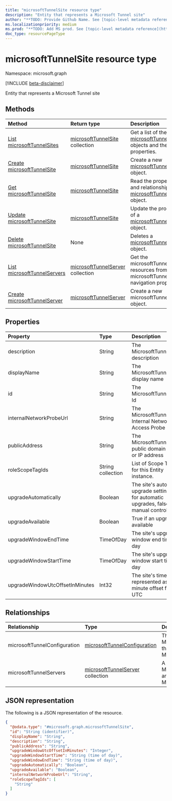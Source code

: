 ```yaml
---
title: "microsoftTunnelSite resource type"
description: "Entity that represents a Microsoft Tunnel site"
author: "**TODO: Provide Github Name. See [topic-level metadata reference](https://msgo.azurewebsites.net/add/document/guidelines/metadata.html#topic-level-metadata)**"
ms.localizationpriority: medium
ms.prod: "**TODO: Add MS prod. See [topic-level metadata reference](https://msgo.azurewebsites.net/add/document/guidelines/metadata.html#topic-level-metadata)**"
doc_type: resourcePageType
---
```


# microsoftTunnelSite resource type

Namespace: microsoft.graph

[!INCLUDE [beta-disclaimer](../../includes/beta-disclaimer.md)]

Entity that represents a Microsoft Tunnel site

## Methods
|Method|Return type|Description|
|:---|:---|:---|
|[List microsoftTunnelSites](../api/intune-microsofttunnelsite-list.md)|[microsoftTunnelSite](../resources/intune-microsofttunnelsite.md) collection|Get a list of the [microsoftTunnelSite](../resources/intune-microsofttunnelsite.md) objects and their properties.|
|[Create microsoftTunnelSite](../api/intune-microsofttunnelsite-create.md)|[microsoftTunnelSite](../resources/intune-microsofttunnelsite.md)|Create a new [microsoftTunnelSite](../resources/intune-microsofttunnelsite.md) object.|
|[Get microsoftTunnelSite](../api/intune-microsofttunnelsite-get.md)|[microsoftTunnelSite](../resources/intune-microsofttunnelsite.md)|Read the properties and relationships of a [microsoftTunnelSite](../resources/intune-microsofttunnelsite.md) object.|
|[Update microsoftTunnelSite](../api/intune-microsofttunnelsite-update.md)|[microsoftTunnelSite](../resources/intune-microsofttunnelsite.md)|Update the properties of a [microsoftTunnelSite](../resources/intune-microsofttunnelsite.md) object.|
|[Delete microsoftTunnelSite](../api/intune-microsofttunnelsite-delete.md)|None|Deletes a [microsoftTunnelSite](../resources/intune-microsofttunnelsite.md) object.|
|[List microsoftTunnelServers](../api/intune-microsofttunnelsite-list-microsofttunnelservers.md)|[microsoftTunnelServer](../resources/intune-microsofttunnelserver.md) collection|Get the microsoftTunnelServer resources from the microsoftTunnelServers navigation property.|
|[Create microsoftTunnelServer](../api/intune-microsofttunnelsite-post-microsofttunnelservers.md)|[microsoftTunnelServer](../resources/intune-microsofttunnelserver.md)|Create a new microsoftTunnelServer object.|

## Properties
|Property|Type|Description|
|:---|:---|:---|
|description|String|The MicrosoftTunnelSite's description|
|displayName|String|The MicrosoftTunnelSite's display name|
|id|String|The MicrosoftTunnelSite's Id|
|internalNetworkProbeUrl|String|The MicrosoftTunnelSite's Internal Network Access Probe URL|
|publicAddress|String|The MicrosoftTunnelSite's public domain name or IP address|
|roleScopeTagIds|String collection|List of Scope Tags for this Entity instance.|
|upgradeAutomatically|Boolean|The site's automatic upgrade setting. True for automatic upgrades, false for manual control|
|upgradeAvailable|Boolean|True if an upgrade is available|
|upgradeWindowEndTime|TimeOfDay|The site's upgrade window end time of day|
|upgradeWindowStartTime|TimeOfDay|The site's upgrade window start time of day|
|upgradeWindowUtcOffsetInMinutes|Int32|The site's timezone represented as a minute offset from UTC|

## Relationships
|Relationship|Type|Description|
|:---|:---|:---|
|microsoftTunnelConfiguration|[microsoftTunnelConfiguration](../resources/intune-microsofttunnelconfiguration.md)|The MicrosoftTunnelConfiguration that has been applied to this MicrosoftTunnelSite|
|microsoftTunnelServers|[microsoftTunnelServer](../resources/intune-microsofttunnelserver.md) collection|A list of MicrosoftTunnelServers that are registered to this MicrosoftTunnelSite|

## JSON representation
The following is a JSON representation of the resource.
<!-- {
  "blockType": "resource",
  "keyProperty": "id",
  "@odata.type": "microsoft.graph.microsoftTunnelSite",
  "openType": false
}
-->
``` json
{
  "@odata.type": "#microsoft.graph.microsoftTunnelSite",
  "id": "String (identifier)",
  "displayName": "String",
  "description": "String",
  "publicAddress": "String",
  "upgradeWindowUtcOffsetInMinutes": "Integer",
  "upgradeWindowStartTime": "String (time of day)",
  "upgradeWindowEndTime": "String (time of day)",
  "upgradeAutomatically": "Boolean",
  "upgradeAvailable": "Boolean",
  "internalNetworkProbeUrl": "String",
  "roleScopeTagIds": [
    "String"
  ]
}
```

